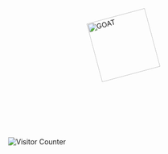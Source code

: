 <div style="position: relative; width: 100%; min-height: 300px;">

  <img src="https://daddyyankee.com/wp-content/uploads/2022/03/goat_step-978x1024.png"
       alt="GOAT"
       style="position: absolute; top: 20px; right: 20px; width: 120px; transform: rotate(-15deg); z-index: 10;">


  <div style="position: absolute; bottom: 20px; left: 50%; transform: translateX(-50%);">
    <img src="https://profile-counter.glitch.me/byKAYRA/count.svg" alt="Visitor Counter">
  </div>

</div>
